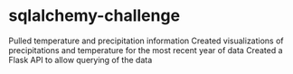 # sqlalchemy-challenge

Pulled temperature and precipitation information
Created visualizations of precipitations and temperature for the most recent year of data
Created a Flask API to allow querying of the data